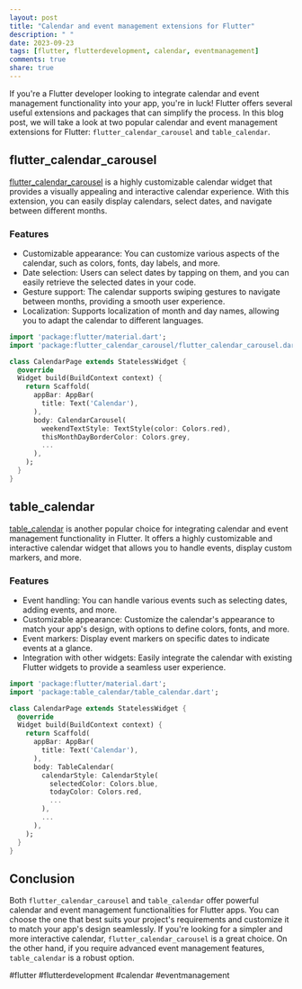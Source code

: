 ```yaml
---
layout: post
title: "Calendar and event management extensions for Flutter"
description: " "
date: 2023-09-23
tags: [flutter, flutterdevelopment, calendar, eventmanagement]
comments: true
share: true
---
```


If you're a Flutter developer looking to integrate calendar and event management functionality into your app, you're in luck! Flutter offers several useful extensions and packages that can simplify the process. In this blog post, we will take a look at two popular calendar and event management extensions for Flutter: `flutter_calendar_carousel` and `table_calendar`.

## flutter_calendar_carousel

[flutter_calendar_carousel](https://pub.dev/packages/flutter_calendar_carousel) is a highly customizable calendar widget that provides a visually appealing and interactive calendar experience. With this extension, you can easily display calendars, select dates, and navigate between different months.

### Features

- Customizable appearance: You can customize various aspects of the calendar, such as colors, fonts, day labels, and more.
- Date selection: Users can select dates by tapping on them, and you can easily retrieve the selected dates in your code.
- Gesture support: The calendar supports swiping gestures to navigate between months, providing a smooth user experience.
- Localization: Supports localization of month and day names, allowing you to adapt the calendar to different languages.

```dart
import 'package:flutter/material.dart';
import 'package:flutter_calendar_carousel/flutter_calendar_carousel.dart' show CalendarCarousel;

class CalendarPage extends StatelessWidget {
  @override
  Widget build(BuildContext context) {
    return Scaffold(
      appBar: AppBar(
        title: Text('Calendar'),
      ),
      body: CalendarCarousel(
        weekendTextStyle: TextStyle(color: Colors.red),
        thisMonthDayBorderColor: Colors.grey,
        ...
      ),
    );
  }
}
```

## table_calendar

[table_calendar](https://pub.dev/packages/table_calendar) is another popular choice for integrating calendar and event management functionality in Flutter. It offers a highly customizable and interactive calendar widget that allows you to handle events, display custom markers, and more.

### Features

- Event handling: You can handle various events such as selecting dates, adding events, and more.
- Customizable appearance: Customize the calendar's appearance to match your app's design, with options to define colors, fonts, and more.
- Event markers: Display event markers on specific dates to indicate events at a glance.
- Integration with other widgets: Easily integrate the calendar with existing Flutter widgets to provide a seamless user experience.

```dart
import 'package:flutter/material.dart';
import 'package:table_calendar/table_calendar.dart';

class CalendarPage extends StatelessWidget {
  @override
  Widget build(BuildContext context) {
    return Scaffold(
      appBar: AppBar(
        title: Text('Calendar'),
      ),
      body: TableCalendar(
        calendarStyle: CalendarStyle(
          selectedColor: Colors.blue,
          todayColor: Colors.red,
          ...
        ),
        ...
      ),
    );
  }
}
```

## Conclusion

Both `flutter_calendar_carousel` and `table_calendar` offer powerful calendar and event management functionalities for Flutter apps. You can choose the one that best suits your project's requirements and customize it to match your app's design seamlessly. If you're looking for a simpler and more interactive calendar, `flutter_calendar_carousel` is a great choice. On the other hand, if you require advanced event management features, `table_calendar` is a robust option.

#flutter #flutterdevelopment #calendar #eventmanagement